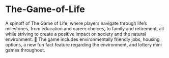 # The-Game-of-Life
A spinoff of The Game of Life, where players navigate through life’s milestones, from education and career choices, to family and retirement, all while striving to create a positive impact on society and the natural environment. 🌿 The game includes environmentally friendly jobs, housing options, a new fun fact feature regarding the environment, and lottery mini games throughout.

